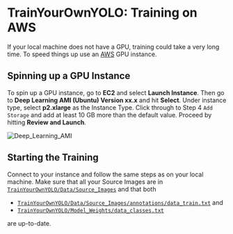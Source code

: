 # TrainYourOwnYOLO: Training on AWS

If your local machine does not have a GPU, training could take a very long time. To speed things up use an [AWS](https://aws.amazon.com/) GPU instance. 

## Spinning up a GPU Instance
To spin up a GPU instance, go to **EC2** and select **Launch Instance**. Then go to **Deep Learning AMI (Ubuntu) Version xx.x** and hit **Select**. Under instance type, select **p2.xlarge** as the Instance Type. Click through to Step 4 `Add Storage` and add at least 10 GB more than the default value. Proceed by hitting **Review and Launch**. 

![Deep_Learning_AMI](/2_Training/AWS/Screen_Recordings/AWS_Deep_Learning_AMI.gif)

## Starting the Training
Connect to your instance and follow the same steps as on your local machine. Make sure that all your Source Images are in [`TrainYourOwnYOLO/Data/Source_Images`](/Data/Source_Images) and that both 
 - [`TrainYourOwnYOLO/Data/Source_Images/annotations/data_train.txt`](/Data/Source_Images/annotations/data_train.txt) and 
 - [`TrainYourOwnYOLO/Model_Weights/data_classes.txt`](/Data/Model_Weights/data_classes.txt) 

are up-to-date.